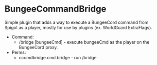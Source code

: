 # BungeeCommandBridge

Simple plugin that adds a way to execute a BungeeCord command from Spigot as a player, mostly for use by plugins (ex. WorldGuard ExtraFlags).

- Command:
  - /bridge [bungeeCmd] - execute bungeeCmd as the player on the BungeeCord proxy.
- Perms:
  - cccmdbridge.cmd.bridge - run /bridge
